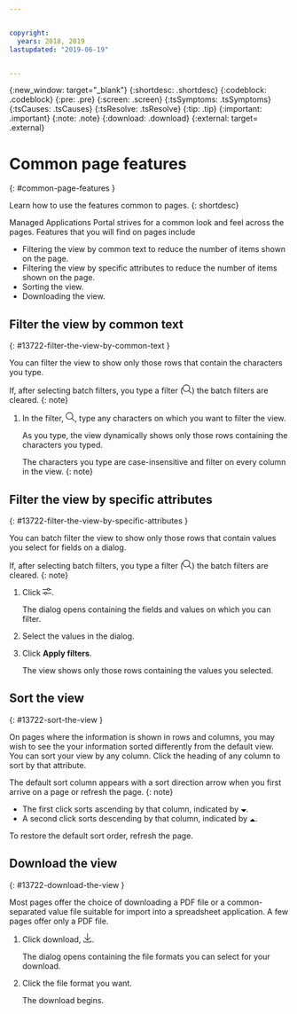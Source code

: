 ```yaml
---


copyright:
  years: 2018, 2019
lastupdated: "2019-06-19"


---
```


{:new_window: target="_blank"} 
{:shortdesc: .shortdesc} 
{:codeblock: .codeblock} 
{:pre: .pre} 
{:screen: .screen} 
{:tsSymptoms: .tsSymptoms} 
{:tsCauses: .tsCauses} 
{:tsResolve: .tsResolve} 
{:tip: .tip} 
{:important: .important} 
{:note: .note} 
{:download: .download} 
{:external: target= .external} 

# Common page features
{: #common-page-features } 

Learn how to use the features common to pages.
{: shortdesc} 

Managed Applications Portal strives for a common look and feel across
the pages. Features that you will find on pages include

  - Filtering the view by common text to reduce the number of items
    shown on the page.
  - Filtering the view by specific attributes to reduce the number of
    items shown on the page.
  - Sorting the view.
  - Downloading the view.

## Filter the view by common text
{: #13722-filter-the-view-by-common-text } 

You can filter the view to show only those rows that contain the
characters you type.

If, after selecting batch filters, you type a filter (<svg
aria-label="search magnifier" alt="search magnifier" fill-rule="evenodd"
height="16" role="img" viewBox="0 0 16 16" width="16" alt="Filter
By">View your applicationsFilter By</title><path d="M6.5 12a5.5 5.5
0 1 0 0-11 5.5 5.5 0 0 0 0 11zm4.936-1.27l4.563
4.557-.707.708-4.563-4.558a6.5 6.5 0 1 1 .707-.707z"/></svg>) the
batch filters are cleared.
{: note} 

1.  In the filter, <svg aria-label="search magnifier" alt="search
    magnifier" fill-rule="evenodd" height="16" role="img" viewBox="0 0
    16 16" width="16" alt="Filter By">View your applicationsFilter
    By</title><path d="M6.5 12a5.5 5.5 0 1 0 0-11 5.5 5.5 0 0 0 0
    11zm4.936-1.27l4.563 4.557-.707.708-4.563-4.558a6.5 6.5 0 1 1
    .707-.707z"/></svg>, type any characters on which you want to
    filter the view.
    
    As you type, the view dynamically shows only those rows containing
    the characters you typed.
    
    The characters you type are case-insensitive and filter
    on every column in the view.
    {: note} 

## Filter the view by specific attributes
{: #13722-filter-the-view-by-specific-attributes } 

You can batch filter the view to show only those rows that contain
values you select for fields on a dialog.

If, after selecting batch filters, you type a filter (<svg
aria-label="search magnifier" alt="search magnifier" fill-rule="evenodd"
height="16" role="img" viewBox="0 0 16 16" width="16" alt="Filter
By">View your applicationsFilter By</title><path d="M6.5 12a5.5 5.5
0 1 0 0-11 5.5 5.5 0 0 0 0 11zm4.936-1.27l4.563
4.557-.707.708-4.563-4.558a6.5 6.5 0 1 1 .707-.707z"/></svg>) the
batch filters are cleared.
{: note} 

1.  Click <svg aria-label="filter sliders" alt="filter sliders"
    height="14" viewBox="0 0 16 12" width="16"><g
    fill-rule="nonzero"><path d="M8.05 2a2.5 2.5 0 0 1 4.9
    0H16v1h-3.05a2.5 2.5 0 0 1-4.9 0H0V2h8.05zm2.45 2a1.5 1.5 0 1 0 0-3
    1.5 1.5 0 0 0 0 3zM3.05 9a2.5 2.5 0 0 1 4.9 0H16v1H7.95a2.5 2.5 0 0
    1-4.9 0H0V9h3.05zm2.45 2a1.5 1.5 0 1 0 0-3 1.5 1.5 0 0 0 0
    3z"/></g></svg>.
    
    The dialog opens containing the fields and values on which you can
    filter.

2.  Select the values in the dialog.

3.  Click **Apply filters**.
    
    The view shows only those rows containing the values you selected.

## Sort the view
{: #13722-sort-the-view } 

On pages where the information is shown in rows and columns, you may
wish to see the your information sorted differently from the default
view. You can sort your view by any column. Click the heading of any
column to sort by that attribute.

The default sort column appears with a sort direction arrow
when you first arrive on a page or refresh the page.
{: note} 

  - The first click sorts ascending by that column, indicated by <svg
    aria-label="open list of options" alt="open list of options"
    fill-rule="evenodd" height="5" role="img" viewBox="0 0 10 5"
    width="10"><title>open list of options</title><path d="M0 0l5
    4.998L10 0z"></path></svg>.
  - A second click sorts descending by that column, indicated by <svg
    aria-label="close list of options" alt="close list of options"
    style="transform: rotate(180deg);" fill-rule="evenodd" height="5"
    role="img" viewBox="0 0 10 5" width="10"><title>open list of
    options</title><path d="M0 0l5 4.998L10 0z"></path></svg>.

To restore the default sort order, refresh the page.

## Download the view
{: #13722-download-the-view } 

Most pages offer the choice of downloading a PDF file or a
common-separated value file suitable for import into a spreadsheet
application. A few pages offer only a PDF file.

1.  Click download, <svg alt="Download" aria-label="Download"
    fill-rule="evenodd" height="16" name="download" role="img"
    viewBox="0 0 14 16" width="16"><title>Download</title><path
    d="M7.506 11.03l4.137-4.376.727.687-5.363 5.672-5.367-5.67.726-.687
    4.14 4.374V0h1v11.03z"/><path d="M13 15v-2h1v2a1 1 0 0 1-1 1H1a1 1
    0 0 1-1-1v-2h1v2h12z"/></svg>.
    
    The dialog opens containing the file formats you can select for your
    download.

2.  Click the file format you want.
    
    The download begins.

